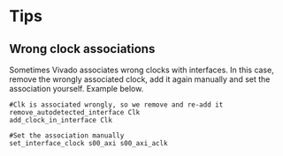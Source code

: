 # Tips

## Wrong clock associations

Sometimes Vivado associates wrong clocks with interfaces. In this case, remove the wrongly associated clock, add it again manually and set the association yourself. Example below.

```
#Clk is associated wrongly, so we remove and re-add it
remove_autodetected_interface Clk
add_clock_in_interface Clk

#Set the association manually
set_interface_clock s00_axi s00_axi_aclk
```
